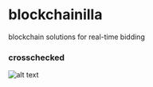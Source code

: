 # blockchainilla
blockchain solutions for real-time bidding

### crosschecked 
![alt text](https://github.com/vanilla-rtb/blockchainilla/wiki/images/blockchain-rtb.jpg)

